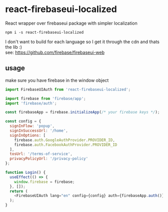 # react-firebaseui-localized
React wrapper over firebaseui package with simpler localization

`npm i -s react-firebaseui-localized`

I don't want to build for each language so I get it through the cdn and thats the lib :)  
see: https://github.com/firebase/firebaseui-web

## usage
make sure you have firebase in the window object  
```js
import FirebaseUIAuth from 'react-firebaseui-localized';

import firebase from 'firebase/app';
import 'firebase/auth';

const firebaseApp = firebase.initializeApp(/* your firebase keys */);

const config = {
  signInFlow: 'popup',
  signInSuccessUrl: '/home',
  signInOptions: [
    firebase.auth.GoogleAuthProvider.PROVIDER_ID,
    firebase.auth.FacebookAuthProvider.PROVIDER_ID
  ],
  tosUrl: '/terms-of-service',
  privacyPolicyUrl: '/privacy-policy'
};

function Login() {
  useEffect(() => {
    window.firebase = firebase;
  }, []);
  return (
    <FirebaseUIAuth lang="en" config={config} auth={firebaseApp.auth()} />
  );
}
```

